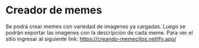 # Creador de memes

Se podrá crear memes con variedad de imagenes ya cargadas. Luego se podrán exportar las imagenes con la descripción de cada meme.
Para ver el sitio ingresar al siguiente link: https://creando-memecitos.netlify.app/
